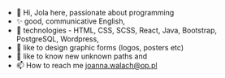 - 👋 Hi, Jola here, passionate about programming
- ✨ good, communicative English, 
- 🌱 technologies - HTML, CSS, SCSS, React, Java, Bootstrap, PostgreSQL, Wordpress, 
- 💞️ like to design graphic forms (logos, posters etc)
- 💞️ like to know new unknown paths and 
- 📫 How to reach me joanna.walach@op.pl


<!---
joannawalach1/joannawalach1 is a ✨ special ✨ repository because its `README.md` (this file) appears on your GitHub profile.
You can click the Preview link to take a look at your changes.
--->
